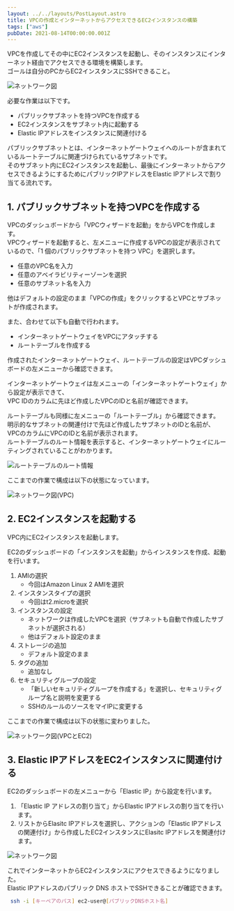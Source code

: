 ```yaml
---
layout: ../../layouts/PostLayout.astro
title: VPCの作成とインターネットからアクセスできるEC2インスタンスの構築
tags: ["aws"]
pubDate: 2021-08-14T00:00:00.001Z
---
```


VPCを作成してその中にEC2インスタンスを起動し、そのインスタンスにインターネット経由でアクセスできる環境を構築します。  
ゴールは自分のPCからEC2インスタンスにSSHできること。

![ネットワーク図](/assets/images/posts/aws-vpc-ec2-network.png)

必要な作業は以下です。

- パブリックサブネットを持つVPCを作成する
- EC2インスタンスをサブネット内に起動する
- Elastic IPアドレスをインスタンスに関連付ける

パブリックサブネットとは、インターネットゲートウェイへのルートが含まれているルートテーブルに関連づけられているサブネットです。  
そのサブネット内にEC2インスタンスを起動し、最後にインターネットからアクセスできるようにするためにパブリックIPアドレスをElastic IPアドレスで割り当てる流れです。

## 1. パブリックサブネットを持つVPCを作成する
VPCのダッシュボードから「VPCウィザードを起動」をからVPCを作成します。  
VPCウィザードを起動すると、左メニューに作成するVPCの設定が表示されているので、「1 個のパブリックサブネットを持つ VPC」を選択します。

- 任意のVPC名を入力
- 任意のアベイラビリティーゾーンを選択
- 任意のサブネット名を入力

他はデフォルトの設定のまま「VPCの作成」をクリックするとVPCとサブネットが作成されます。  

また、合わせて以下も自動で行われます。

- インターネットゲートウェイをVPCにアタッチする
- ルートテーブルを作成する

作成されたインターネットゲートウェイ、ルートテーブルの設定はVPCダッシュボードの左メニューから確認できます。

インターネットゲートウェイは左メニューの「インターネットゲートウェイ」から設定が表示できて、  
VPC IDのカラムに先ほど作成したVPCのIDと名前が確認できます。

ルートテーブルも同様に左メニューの「ルートテーブル」から確認できます。  
明示的なサブネットの関連付けで先ほど作成したサブネットのIDと名前が、VPCのカラムにVPCのIDと名前が表示されます。  
ルートテーブルのルート情報を表示すると、インターネットゲートウェイにルーティングされていることがわかります。

![ルートテーブルのルート情報](/assets/images/posts/aws-vpc-ec2-routetable-route.png)

ここまでの作業で構成は以下の状態になっています。

![ネットワーク図(VPC)](/assets/images/posts/aws-vpc-ec2-vpc.png)

## 2. EC2インスタンスを起動する
VPC内にEC2インスタンスを起動します。

EC2のダッシュボードの「インスタンスを起動」からインスタンスを作成、起動を行います。

1. AMIの選択  
    - 今回はAmazon Linux 2 AMIを選択
2. インスタンスタイプの選択
    - 今回はt2.microを選択
3. インスタンスの設定
    - ネットワークは作成したVPCを選択（サブネットも自動で作成したサブネットが選択される）
    - 他はデフォルト設定のまま
4. ストレージの追加
    - デフォルト設定のまま
5. タグの追加
    - 追加なし
6. セキュリティグループの設定
    - 「新しいセキュリティグループを作成する」を選択し、セキュリティグループ名と説明を変更する
    - SSHのルールのソースをマイIPに変更する

ここまでの作業で構成は以下の状態に変わりました。

![ネットワーク図(VPCとEC2)](/assets/images/posts/aws-vpc-ec2-vpc-ec2.png)

## 3. Elastic IPアドレスをEC2インスタンスに関連付ける
EC2のダッシュボードの左メニューから「Elastic IP」から設定を行います。

1. 「Elastic IP アドレスの割り当て」からElastic IPアドレスの割り当てを行います。
2. リストからElasitc IPアドレスを選択し、アクションの「Elastic IPアドレスの関連付け」から作成したEC2インスタンスにElasitc IPアドレスを関連付けます。

![ネットワーク図](/assets/images/posts/aws-vpc-ec2-network.png)

これでインターネットからEC2インスタンスにアクセスできるようになりました。  
Elastic IPアドレスのパブリック DNS ホストでSSHできることが確認できます。

```bash
 ssh -i [キーペアのパス] ec2-user@[パブリックDNSホスト名]
```
